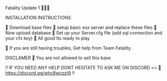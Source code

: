 Fatality Update 1 👨🏼‍💻

INSTALLATION INSTRUCTIONS

 🔷 Download base files
 🔷 setup basic esx server and replace these files
 🔷 Now upload database
 🔷 Set up your Server.cfg file (add sql connection and your cfx key)
 🔷 All good Its ready to play


💎 If you are still having troubles, Get help from Team Fatality.


DISCLAMER 🚨
  You are not allowed to sell this base


!! IF YOU NEED ANY HELP DONT HESITATE TO ASK ME ON DISCORD >> 🚀 https://discord.gg/whc8wcpzt9 !!
